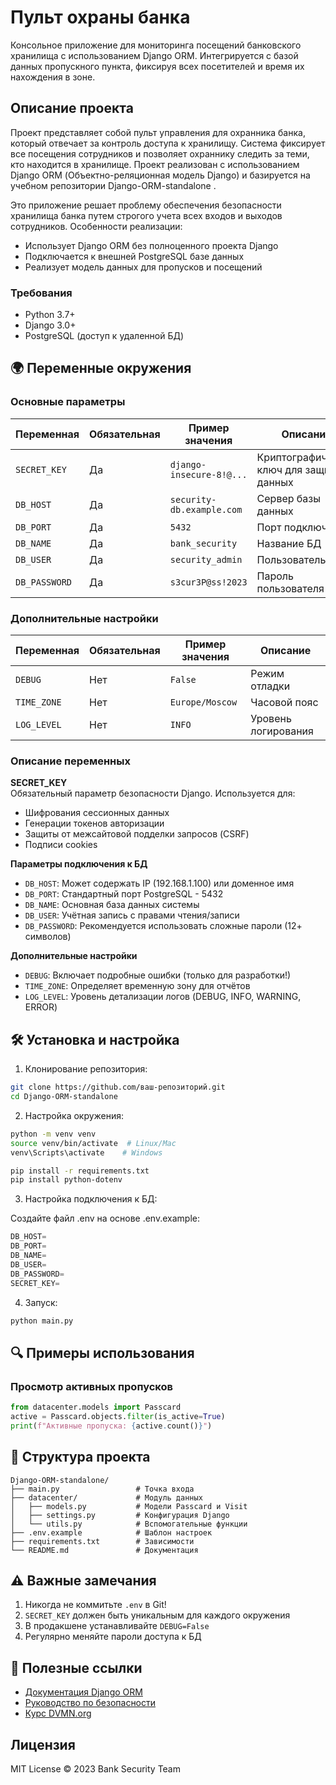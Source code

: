 
# Пульт охраны банка

Консольное приложение для мониторинга посещений банковского хранилища с использованием Django ORM. Интегрируется с базой данных пропускного пункта, фиксируя всех посетителей и время их нахождения в зоне.

## Описание проекта

Проект представляет собой пульт управления для охранника банка, который отвечает за контроль доступа к хранилищу. Система фиксирует все посещения сотрудников и позволяет охраннику следить за теми, кто находится в хранилище. Проект реализован с использованием Django ORM (Объектно-реляционная модель Django) и базируется на учебном репозитории Django-ORM-standalone .

Это приложение решает проблему обеспечения безопасности хранилища банка путем строгого учета всех входов и выходов сотрудников.
Особенности реализации:
- Использует Django ORM без полноценного проекта Django
- Подключается к внешней PostgreSQL базе данных
- Реализует модель данных для пропусков и посещений

### Требования

- Python 3.7+
- Django 3.0+
- PostgreSQL (доступ к удаленной БД)

## 🌍 Переменные окружения

### Основные параметры

| Переменная      | Обязательная | Пример значения           | Описание |
|-----------------|--------------|---------------------------|----------|
| `SECRET_KEY`    | Да           | `django-insecure-8!@...`  | Криптографический ключ для защиты данных |
| `DB_HOST`       | Да           | `security-db.example.com` | Сервер базы данных |
| `DB_PORT`       | Да           | `5432`                    | Порт подключения |
| `DB_NAME`       | Да           | `bank_security`           | Название БД |
| `DB_USER`       | Да           | `security_admin`          | Пользователь БД |
| `DB_PASSWORD`   | Да           | `s3cur3P@ss!2023`         | Пароль пользователя |

### Дополнительные настройки

| Переменная      | Обязательная | Пример значения | Описание |
|-----------------|--------------|-----------------|----------|
| `DEBUG`         | Нет          | `False`         | Режим отладки |
| `TIME_ZONE`     | Нет          | `Europe/Moscow` | Часовой пояс |
| `LOG_LEVEL`     | Нет          | `INFO`          | Уровень логирования |

### Описание переменных

**SECRET_KEY**  
Обязательный параметр безопасности Django. Используется для:
- Шифрования сессионных данных
- Генерации токенов авторизации
- Защиты от межсайтовой подделки запросов (CSRF)
- Подписи cookies

**Параметры подключения к БД**  
- `DB_HOST`: Может содержать IP (192.168.1.100) или доменное имя
- `DB_PORT`: Стандартный порт PostgreSQL - 5432
- `DB_NAME`: Основная база данных системы
- `DB_USER`: Учётная запись с правами чтения/записи
- `DB_PASSWORD`: Рекомендуется использовать сложные пароли (12+ символов)

**Дополнительные настройки**  
- `DEBUG`: Включает подробные ошибки (только для разработки!)
- `TIME_ZONE`: Определяет временную зону для отчётов
- `LOG_LEVEL`: Уровень детализации логов (DEBUG, INFO, WARNING, ERROR)

## 🛠 Установка и настройка

1. Клонирование репозитория:
```bash
git clone https://github.com/ваш-репозиторий.git
cd Django-ORM-standalone
```

2. Настройка окружения:
```bash
python -m venv venv
source venv/bin/activate  # Linux/Mac
venv\Scripts\activate    # Windows

pip install -r requirements.txt
pip install python-dotenv
```

3. Настройка подключения к БД:

Создайте файл .env на основе .env.example:

```python
DB_HOST=
DB_PORT=
DB_NAME=
DB_USER=
DB_PASSWORD=
SECRET_KEY=
```

4. Запуск:
```bash
python main.py
```

## 🔍 Примеры использования

### Просмотр активных пропусков
```python
from datacenter.models import Passcard
active = Passcard.objects.filter(is_active=True)
print(f"Активные пропуска: {active.count()}")
```

## 📂 Структура проекта

```
Django-ORM-standalone/
├── main.py                 # Точка входа
├── datacenter/             # Модуль данных
│   ├── models.py           # Модели Passcard и Visit
│   ├── settings.py         # Конфигурация Django
│   └── utils.py            # Вспомогательные функции
├── .env.example            # Шаблон настроек
├── requirements.txt        # Зависимости
└── README.md               # Документация
```

## ⚠️ Важные замечания

1. Никогда не коммитьте `.env` в Git!
2. `SECRET_KEY` должен быть уникальным для каждого окружения
3. В продакшене устанавливайте `DEBUG=False`
4. Регулярно меняйте пароли доступа к БД

## 📌 Полезные ссылки

- [Документация Django ORM](https://docs.djangoproject.com/en/4.2/topics/db/)
- [Руководство по безопасности](https://cheatsheetseries.owasp.org/)
- [Курс DVMN.org](https://dvmn.org/modules/)

## Лицензия

MIT License © 2023 Bank Security Team
